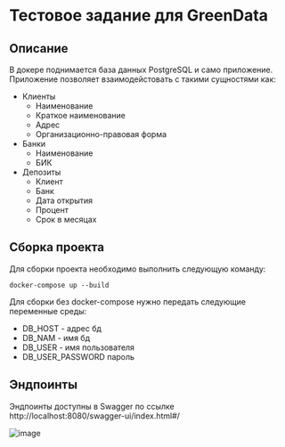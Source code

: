 # Тестовое задание для GreenData

## Описание
В докере поднимается база данных PostgreSQL и само приложение.
Приложение позволяет взаимодейстовать с такими сущностями как:
- Клиенты
  - Наименование
  - Краткое наименование
  - Адрес
  - Организационно-правовая форма
- Банки
  - Наименование
  - БИК
- Депозиты
  - Клиент
  - Банк
  - Дата открытия
  - Процент
  - Срок в месяцах

## Сборка проекта
Для сборки проекта необходимо выполнить следующую команду:
```
docker-compose up --build 
```
Для сборки без docker-compose нужно передать следующие переменные среды:
- DB_HOST - адрес бд
- DB_NAM - имя бд
- DB_USER - имя пользователя
- DB_USER_PASSWORD пароль

## Эндпоинты
Эндпоинты доступны в Swagger по ссылке http://localhost:8080/swagger-ui/index.html#/

![image](https://github.com/andreygalan/GreenDataTest/assets/42898805/a99dc126-5f73-4576-ba01-b4746757b2fe)

